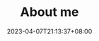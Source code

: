 ---
title: "About me"
date: 2023-04-07T21:13:37+08:00
draft: flase
description: "。。"
summary: "。。"
slug: "homepage-layout"
---